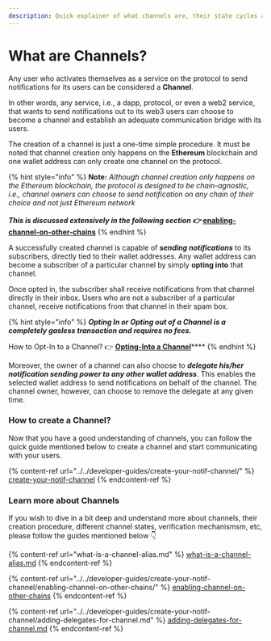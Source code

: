 ```yaml
---
description: Quick explainer of what channels are, their state cycles and verifications
---
```


# What are Channels?

Any user who activates themselves as a service on the protocol to send notifications for its users can be considered a **Channel**.

In other words, any service, i.e., a dapp, protocol, or even a web2 service, that wants to send notifications out to its web3 users can choose to become a channel and establish an adequate communication bridge with its users.

The creation of a channel is just a one-time simple procedure. It must be noted that channel creation only happens on the **Ethereum** blockchain and one wallet address can only create one channel on the protocol.

{% hint style="info" %}
**Note:** _Although channel creation only happens on the Ethereum blockchain, the protocol is designed to be chain-agnostic, i.e., channel owners can choose to send notification on any chain of their choice and not just Ethereum network_\
**\
_This is discussed extensively in the following section 👉_ [enabling-channel-on-other-chains](../../developer-guides/create-your-notif-channel/enabling-channel-on-other-chains/ "mention")**
{% endhint %}

A successfully created channel is capable of _**sending notifications**_ to its subscribers, directly tied to their wallet addresses. Any wallet address can become a subscriber of a particular channel by simply **opting into** that channel.&#x20;

Once opted in, the subscriber shall receive notifications from that channel directly in their inbox. Users who are not a subscriber of a particular channel, receive notifications from that channel in their spam box.

{% hint style="info" %}
_**Opting In or Opting out of a Channel is a completely gasless transaction and requires no fees.**_

How to Opt-In to a Channel? 👉 [**Opting-Into a Channel**](https://docs.epns.io/users/epns-dapp/opting-in-to-a-channel)\*\*\*\*
{% endhint %}

Moreover, the owner of a channel can also choose to _**delegate his/her notification sending power to any other wallet address**_. This enables the selected wallet address to send notifications on behalf of the channel. The channel owner, however, can choose to remove the delegate at any given time.&#x20;

### How to create a Channel?

Now that you have a good understanding of channels, you can follow the quick guide mentioned below to create a channel and start communicating with your users.

{% content-ref url="../../developer-guides/create-your-notif-channel/" %}
[create-your-notif-channel](../../developer-guides/create-your-notif-channel/)
{% endcontent-ref %}

### Learn more about Channels

If you wish to dive in a bit deep and understand more about channels, their creation procedure, different channel states, verification mechanismsm, etc, please follow the guides mentioned below 👇

{% content-ref url="what-is-a-channel-alias.md" %}
[what-is-a-channel-alias.md](what-is-a-channel-alias.md)
{% endcontent-ref %}

{% content-ref url="../../developer-guides/create-your-notif-channel/enabling-channel-on-other-chains/" %}
[enabling-channel-on-other-chains](../../developer-guides/create-your-notif-channel/enabling-channel-on-other-chains/)
{% endcontent-ref %}

{% content-ref url="../../developer-guides/create-your-notif-channel/adding-delegates-for-channel.md" %}
[adding-delegates-for-channel.md](../../developer-guides/create-your-notif-channel/adding-delegates-for-channel.md)
{% endcontent-ref %}
